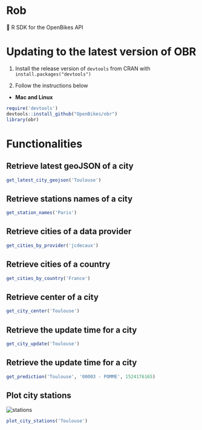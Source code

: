 # Rob
:rainbow: R SDK for the OpenBikes API

# Updating to the latest version of OBR

1. Install the release version of `devtools` from CRAN with `install.packages("devtools")`

2. Follow the instructions below

* **Mac and Linux**

```r
require('devtools')
devtools::install_github("OpenBikes/obr")
library(obr)
```

# Functionalities

## Retrieve latest geoJSON of a city

```r
get_latest_city_geojson('Toulouse')
```

## Retrieve stations names of a city

```r
get_station_names('Paris')
```

## Retrieve cities of a data provider

```r
get_cities_by_provider('jcdecaux')
```

## Retrieve cities of a country

```r
get_cities_by_country('France')
```

## Retrieve center of a city

```r
get_city_center('Toulouse')
```

## Retrieve the update time for a city

```r
get_city_update('Toulouse')

```
## Retrieve the update time for a city

```r
get_prediction('Toulouse', '00003 - POMME', 1524176165)
```

## Plot city stations

![stations](https://dl.dropboxusercontent.com/u/96300896/stations.gif)

```r
plot_city_stations('Toulouse')
```
